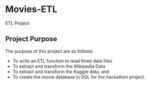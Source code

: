 # Movies-ETL
ETL Project

## Project Purpose
The purpose of this project are as follows:
-	To write an ETL function to read three data files
-	To extract and transform the Wikipedia Data
-	To extract and transform the Kaggle data, and 
-	To create the movie database in SQL for the hackathon project.
